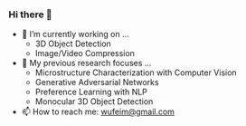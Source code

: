 ### Hi there 👋

- 🔭 I’m currently working on ...
  - 3D Object Detection
  - Image/Video Compression
- 🤔 My previous research focuses ...
  - Microstructure Characterization with Computer Vision
  - Generative Adversarial Networks
  - Preference Learning with NLP
  - Monocular 3D Object Detection
- 📫 How to reach me: wufeim@gmail.com

<!--
**wufeim/wufeim** is a ✨ _special_ ✨ repository because its `README.md` (this file) appears on your GitHub profile.

Here are some ideas to get you started:

- 🔭 I’m currently working on ...
- 🌱 I’m currently learning ...
- 👯 I’m looking to collaborate on ...
- 🤔 I’m looking for help with ...
- 💬 Ask me about ...
- 📫 How to reach me: ...
- 😄 Pronouns: ...
- ⚡ Fun fact: ...
-->
